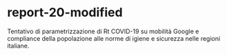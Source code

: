 # report-20-modified
Tentativo di parametrizzazione di Rt COVID-19 su mobilità Google e compliance della popolazione alle norme di igiene e sicurezza nelle regioni italiane.

